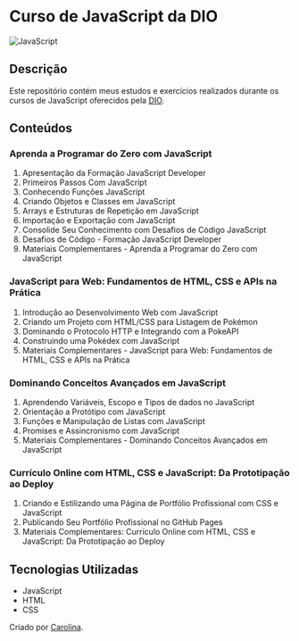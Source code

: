 # Curso de JavaScript da DIO

![JavaScript](https://img.shields.io/badge/JavaScript-F7DF1E?style=for-the-badge&logo=javascript&logoColor=black)

## Descrição

Este repositório contém meus estudos e exercícios realizados durante os cursos de JavaScript oferecidos pela [DIO](https://www.dio.me/).

## Conteúdos

### Aprenda a Programar do Zero com JavaScript

1. Apresentação da Formação JavaScript Developer
2. Primeiros Passos Com JavaScript
3. Conhecendo Funções JavaScript
4. Criando Objetos e Classes em JavaScript
5. Arrays e Estruturas de Repetição em JavaScript
6. Importação e Exportação com JavaScript
7. Consolide Seu Conhecimento com Desafios de Código JavaScript
8. Desafios de Código - Formação JavaScript Developer
9. Materiais Complementares - Aprenda a Programar do Zero com JavaScript

### JavaScript para Web: Fundamentos de HTML, CSS e APIs na Prática

1. Introdução ao Desenvolvimento Web com JavaScript
2. Criando um Projeto com HTML/CSS para Listagem de Pokémon
3. Dominando o Protocolo HTTP e Integrando com a PokeAPI
4. Construindo uma Pokédex com JavaScript
5. Materiais Complementares - JavaScript para Web: Fundamentos de HTML, CSS e APIs na Prática

### Dominando Conceitos Avançados em JavaScript

1. Aprendendo Variáveis, Escopo e Tipos de dados no JavaScript
2. Orientação a Protótipo com JavaScript
3. Funções e Manipulação de Listas com JavaScript
4. Promises e Assincronismo com JavaScript
5. Materiais Complementares - Dominando Conceitos Avançados em JavaScript

### Currículo Online com HTML, CSS e JavaScript: Da Prototipação ao Deploy

1. Criando e Estilizando uma Página de Portfólio Profissional com CSS e JavaScript
2. Publicando Seu Portfólio Profissional no GitHub Pages
3. Materiais Complementares: Currículo Online com HTML, CSS e JavaScript: Da Prototipação ao Deploy

## Tecnologias Utilizadas

- JavaScript
- HTML
- CSS

Criado por [Carolina](https://github.com/CarolinaCamposs).

